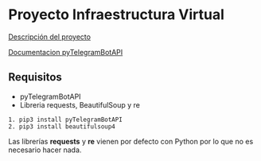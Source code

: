 # Proyecto Infraestructura Virtual

[Descripción del proyecto](https://josegob.github.io/IV-1718-Proyecto/)

[Documentacion pyTelegramBotAPI](https://github.com/eternnoir/pyTelegramBotAPI#pytelegrambotapi)

## Requisitos
* pyTelegramBotAPI 
* Libreria requests, BeautifulSoup y re

~~~
1. pip3 install pyTelegramBotAPI
2. pip3 install beautifulsoup4
~~~

Las librerías **requests** y **re** vienen por defecto con Python por lo que no es necesario hacer nada.



